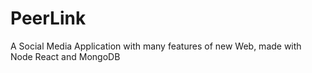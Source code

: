 # PeerLink
A Social Media Application with many features of new Web, made with Node React and MongoDB
